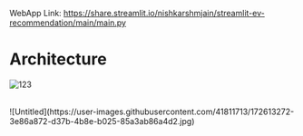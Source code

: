 WebApp Link: https://share.streamlit.io/nishkarshmjain/streamlit-ev-recommendation/main/main.py
<br  />
<h1>Architecture</h1>

![123](https://user-images.githubusercontent.com/41811713/172614049-bb5b099b-cb41-41d5-aec5-001ee86b324c.png)

<br  />
![Untitled](https://user-images.githubusercontent.com/41811713/172613272-3e86a872-d37b-4b8e-b025-85a3ab86a4d2.jpg)
